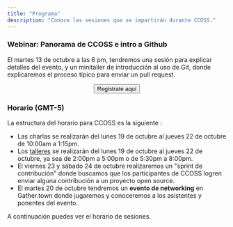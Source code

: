 ```yaml
---
title: "Programa"
description: "Conoce las sesiones que se impartirán durante CCOSS."
---
```

 ### Webinar: Panorama de CCOSS e intro a Github
 El martes 13 de octubre a las 6 pm, tendremos una sesión para explicar detalles del evento, y un minitaller de introducción al uso de Git, donde explicaremos el proceso típico para enviar un pull request.

<center>
<a href="https://us02web.zoom.us/webinar/register/WN_k5_gfcrnRFSD8SbU96rhjg?fbclid=IwAR0BfO-Vsr5cIaitLu2BWLrn1x7VSbtwJAF2S1VPUMkJeh_hosKzTtgrVqA" target="_blank">
 <button type="button" class="btn btn-info">Registrate aquí</button></a>
</center>

### Horario (GMT-5)
La estructura del horario para CCOSS es la siguiente :
 * Las charlas se realizarán del lunes 19 de octubre al jueves 22 de octubre de 10:00am a 1:15pm.
 * Los [talleres](/workshops) se realizarán del lunes 19 de octubre al jueves 22 de octubre, ya sea de 2:00pm a 5:00pm o de 5:30pm a 8:00pm.
 * El viernes 23 y sábado 24 de octubre realizaremos un "sprint de contribución" donde buscamos que los participantes de CCOSS logren enviar alguna contribución a un proyecto open source.
* El martes 20 de octubre tendremos un **evento de networking** en Gather.town donde jugaremos y conoceremos a los asistentes y ponentes del evento.



A continuación puedes ver el horario de sesiones.